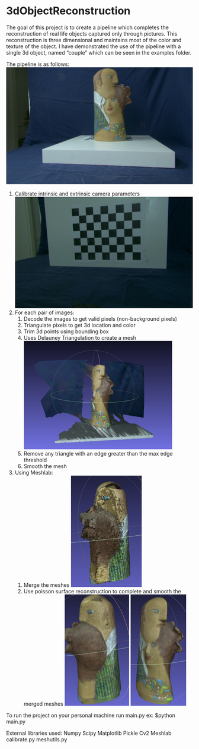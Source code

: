 # 3dObjectReconstruction
The goal of this project is to create a pipeline which completes the reconstruction of real life objects captured only through pictures. This reconstruction is three dimensional and maintains most of the color and texture of the object. I have demonstrated the use of the pipeline with a single 3d object, named “couple” which can be seen in the examples folder.

The pipeline is as follows:
![Alt text](couple/grab_0_u/color_C0_01.png?raw=true "Title")
1. Calibrate intrinsic and extrinsic camera parameters ![Alt text](calib_jpg_u/frame_C0_01.jpg?raw=true "Title")
1. For each pair of images:
    1. Decode the images to get valid pixels (non-background pixels)
    1. Triangulate pixels to get 3d location and color
    1. Trim 3d points using bounding box
    1. Uses Delauney Triangulation to create a mesh
    ![Alt text](Examples/images/no_bb.png?raw=true "Title")
    1. Remove any triangle with an edge greater than the max edge threshold
    1. Smooth the mesh
1. Using Meshlab:
    1. Merge the meshes
    ![Alt text](Examples/images/merged_back.png?raw=true "Title")
    1. Use poisson surface reconstruction to complete and smooth the merged meshes
    ![Alt text](Examples/images/final_back.png?raw=true "Title")
    ![Alt text](Examples/images/final_front.png?raw=true "Title")

To run the project on your personal machine run main.py
ex: $python main.py

External libraries used:
Numpy
Scipy
Matplotlib
Pickle
Cv2
Meshlab
calibrate.py
meshutils.py
